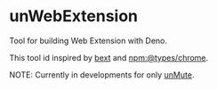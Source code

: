 # unWebExtension

Tool for building Web Extension with Deno.

This tool id inspired by [bext](https://deno.land/x/bext) and [npm:@types/chrome](https://github.com/DefinitelyTyped/DefinitelyTyped/tree/master/types/chrome).

NOTE: Currently in developments for only [unMute](https://github.com/jnosis/unMute).
